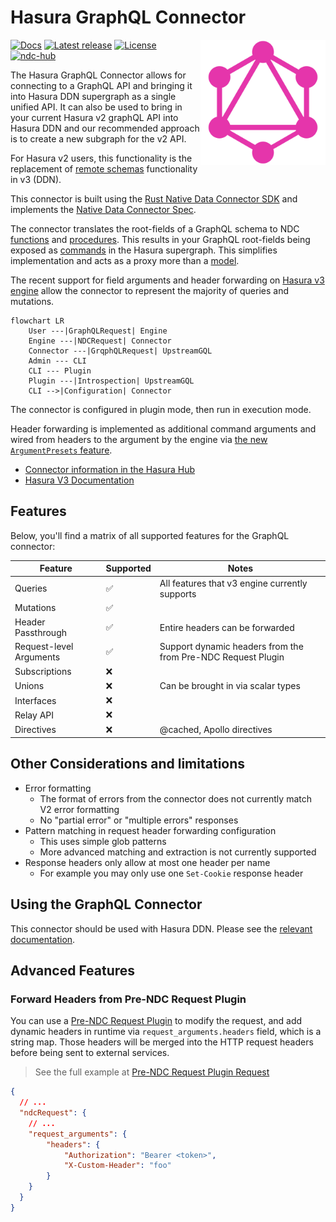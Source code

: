 # Hasura GraphQL Connector

<a href="https://hasura.io/"><img src="./GraphQL_Logo.png" align="right" width="200"></a>

[![Docs](https://img.shields.io/badge/docs-v3.x-brightgreen.svg?style=flat)](https://hasura.io/docs/3.0/connectors/postgresql)
[![Latest release](https://img.shields.io/github/v/release/hasura/ndc-graphql)](https://github.com/hasura/ndc-graphql/releases/latest)
[![License](https://img.shields.io/badge/license-Apache--2.0-purple.svg?style=flat)](LICENSE.txt)
[![ndc-hub](https://img.shields.io/badge/ndc--hub-graphql-pink.svg?style=flat)](https://hasura.io/connectors/graphql)

The Hasura GraphQL Connector allows for connecting to a GraphQL API and bringing it into Hasura DDN supergraph as a single unified API. It can also be used to bring in your current Hasura v2 graphQL API into Hasura DDN and our recommended approach is to create a new subgraph for the v2 API.

For Hasura v2 users, this functionality is the replacement of [remote schemas](https://hasura.io/docs/latest/remote-schemas/overview/) functionality in v3 (DDN).

This connector is built using the [Rust Native Data Connector SDK](https://github.com/hasura/ndc-hub#rusk-sdk) and implements the [Native Data Connector Spec](https://github.com/hasura/ndc-spec).

The connector translates the root-fields of a GraphQL schema to NDC [functions](https://hasura.github.io/ndc-spec/specification/schema/functions.html) and [procedures](https://hasura.github.io/ndc-spec/specification/schema/procedures.html). This results in your GraphQL root-fields being exposed as [commands](https://hasura.io/docs/3.0/supergraph-modeling/commands) in the Hasura supergraph. This simplifies implementation and acts as a proxy more than a [model](https://hasura.io/docs/3.0/supergraph-modeling/models).

The recent support for field arguments and header forwarding on [Hasura v3 engine](https://github.com/hasura/graphql-engine/tree/master/v3) allow the connector to represent the majority of queries and mutations.

```mermaid
flowchart LR
    User ---|GraphQLRequest| Engine
    Engine ---|NDCRequest| Connector
    Connector ---|GrqphQLRequest| UpstreamGQL
    Admin --- CLI
    CLI --- Plugin
    Plugin ---|Introspection| UpstreamGQL
    CLI -->|Configuration| Connector
```

The connector is configured in plugin mode, then run in execution mode.

Header forwarding is implemented as additional command arguments and wired
from headers to the argument by the engine via [the new `ArgumentPresets` feature](https://hasura.io/docs/3.0/supergraph-modeling/permissions/#modelpermissions-argumentpreset).

- [Connector information in the Hasura Hub](https://hasura.io/connectors/graphql)
- [Hasura V3 Documentation](https://hasura.io/docs/3.0)

## Features

Below, you'll find a matrix of all supported features for the GraphQL connector:

| Feature                 | Supported | Notes                                                        |
| ----------------------- | --------- | ------------------------------------------------------------ |
| Queries                 | ✅         | All features that v3 engine currently supports               |
| Mutations               | ✅         |                                                              |
| Header Passthrough      | ✅         | Entire headers can be forwarded                              |
| Request-level Arguments | ✅         | Support dynamic headers from the from Pre-NDC Request Plugin |
| Subscriptions           | ❌         |                                                              |
| Unions                  | ❌         | Can be brought in via scalar types                           |
| Interfaces              | ❌         |                                                              |
| Relay API               | ❌         |                                                              |
| Directives              | ❌         | @cached, Apollo directives                                   |

## Other Considerations and limitations

* Error formatting
  - The format of errors from the connector does not currently match V2 error formatting
  - No "partial error" or "multiple errors" responses
* Pattern matching in request header forwarding configuration
  - This uses simple glob patterns
  - More advanced matching and extraction is not currently supported
* Response headers only allow at most one header per name
  - For example you may only use one `Set-Cookie` response header

## Using the GraphQL Connector

This connector should be used with Hasura DDN.
Please see the [relevant documentation](https://hasura.info/graphql-getting-started).

## Advanced Features

### Forward Headers from Pre-NDC Request Plugin
 
You can use a [Pre-NDC Request Plugin](https://hasura.io/docs/3.0/plugins/introduction#pre-ndc-request-plugin) to modify the request, and add dynamic headers in runtime via `request_arguments.headers` field, which is a string map. Those headers will be merged into the HTTP request headers before being sent to external services.

> See the full example at [Pre-NDC Request Plugin Request](https://hasura.io/docs/3.0/plugins/introduction#example-configuration)
 
```json
{
  // ...
  "ndcRequest": {
    // ...
    "request_arguments": {
        "headers": {
            "Authorization": "Bearer <token>",
            "X-Custom-Header": "foo"
        }
    }
  }
}
```